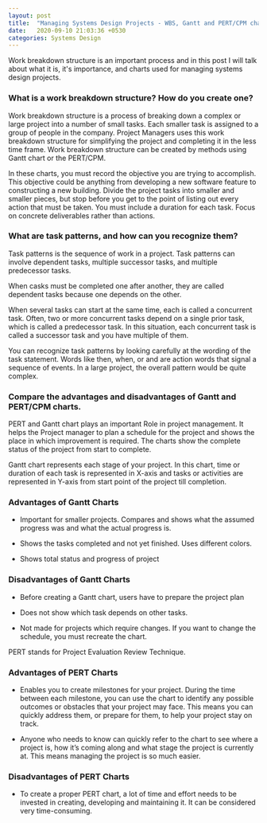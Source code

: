 ```yaml
---
layout: post
title:  "Managing Systems Design Projects - WBS, Gantt and PERT/CPM charts"
date:   2020-09-10 21:03:36 +0530
categories: Systems Design
---
```


Work breakdown structure is an important process and in this post I will talk about what it is, it's importance, and charts used for managing systems design projects.

### What is a work breakdown structure? How do you create one?

Work breakdown structure is a process of breaking down a complex or large project into a number of small tasks. Each smaller task is assigned to a group of people in the company. Project Managers uses this work breakdown structure for simplifying the project and completing it in the less time frame. Work breakdown structure can be created by methods using Gantt chart or the PERT/CPM.

In these charts, you must record the objective you are trying to accomplish. This objective could be anything from developing a new software feature to constructing a new building. Divide the project tasks into smaller and smaller pieces, but stop before you get to the point of listing out every action that must be taken. You must include a duration for each task. Focus on concrete deliverables rather than actions.

### What are task patterns, and how can you recognize them?

Task patterns is the sequence of work in a project. Task patterns can involve dependent tasks, multiple successor tasks, and multiple predecessor tasks.

When casks must be completed one after another, they are called dependent tasks because one depends on the other.

When several tasks can start at the same time, each is called a concurrent task. Often, two or more concurrent tasks depend on a single prior task, which is called a predecessor task. In this situation, each concurrent task is called a successor task and you have multiple of them.

You can recognize task patterns by looking carefully at the wording of the task statement. Words like then, when, or and are action words that signal a sequence of events. In a large project, the overall pattern would be quite complex.

### Compare the advantages and disadvantages of Gantt and PERT/CPM charts.

PERT and Gantt chart plays an important Role in project management. It helps the Project manager to plan a schedule for the project and shows the place in which improvement is required. The charts show the complete status of the project from start to complete.

Gantt chart represents each stage of your project. In this chart, time or duration of each task is represented in X-axis and tasks or activities are represented in Y-axis from start point of the project till completion.

### Advantages of Gantt Charts

-   Important for smaller projects. Compares and shows what the assumed progress was and what the actual progress is.
    
-   Shows the tasks completed and not yet finished. Uses different colors.
    
-   Shows total status and progress of project
    

### Disadvantages of Gantt Charts

-   Before creating a Gantt chart, users have to prepare the project plan
    
-   Does not show which task depends on other tasks.
    
-   Not made for projects which require changes. If you want to change the schedule, you must recreate the chart.
    

PERT stands for Project Evaluation Review Technique.

### Advantages of PERT Charts

-   Enables you to create milestones for your project. During the time between each milestone, you can use the chart to identify any possible outcomes or obstacles that your project may face. This means you can quickly address them, or prepare for them, to help your project stay on track.
    
-   Anyone who needs to know can quickly refer to the chart to see where a project is, how it’s coming along and what stage the project is currently at. This means managing the project is so much easier.
    

### Disadvantages of PERT Charts

-   To create a proper PERT chart, a lot of time and effort needs to be invested in creating, developing and maintaining it. It can be considered very time-consuming.